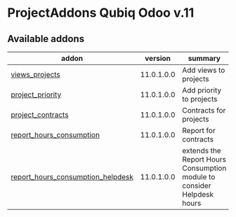 ProjectAddons Qubiq Odoo v.11
=============================

[//]: # (addons)

Available addons
----------------
addon | version | summary
--- | --- | ---
[views_projects](views_projects/) | 11.0.1.0.0 | Add views to projects
[project_priority](project_priority/) | 11.0.1.0.0 | Add priority to projects
[project_contracts](project_contracts/) | 11.0.1.0.0 | Contracts for projects
[report_hours_consumption](report_hours_consumption/) | 11.0.1.0.0 | Report for contracts
[report_hours_consumption_helpdesk](report_hours_consumption_helpdesk/) | 11.0.1.0.0 | extends the Report Hours Consumption module to consider Helpdesk hours


[//]: # (end addons)

